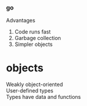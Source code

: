 ### go
Advantages  
1. Code runs fast 
2. Garbage collection  
3. Simpler objects  

# objects 
Weakly object-oriented  
User-defined types  
Types have data and functions  
